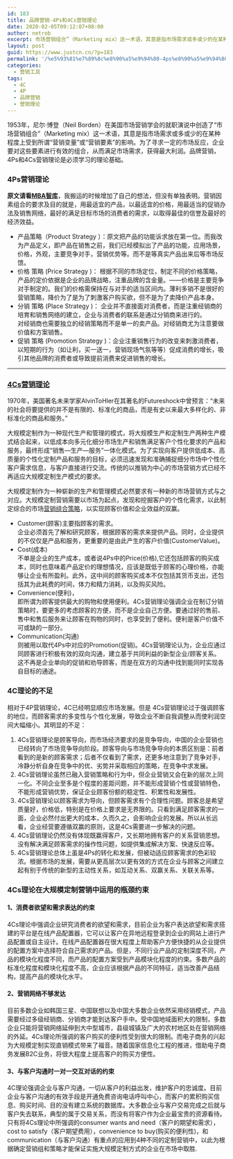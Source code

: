 ```yaml
---
id: 183
title: 品牌营销-4Ps和4Cs营销理论
date: 2020-02-05T09:12:07+08:00
author: netrob
excerpt: 市场营销组合”（Marketing mix）这一术语，其意是指市场需求或多或少的在某种程度上受到所谓“营销变量”或“营销要素”的影响。为了寻求一定的市场反应，企业要对这些要素进行有效的组合，从而满足市场需求，获得最大利润。品牌营销，4P和4C营销理论是必须学习的理论基础。
layout: post
guid: https://www.justcn.cn/?p=183
permalink: '/%e5%93%81%e7%89%8c%e8%90%a5%e9%94%80-4ps%e8%90%a5%e9%94%80%e7%90%86%e8%ae%ba/'
categories:
  - 营销工具
tags:
  - 4C
  - 4P
  - 品牌营销
  - 营销理论
---
```

1953年，尼尔·博登（Neil Borden）在美国市场营销学会的就职演说中创造了“市场营销组合”（Marketing mix）这一术语，其意是指市场需求或多或少的在某种程度上受到所谓“营销变量”或“营销要素”的影响。为了寻求一定的市场反应，企业要对这些要素进行有效的组合，从而满足市场需求，获得最大利润。品牌营销，4Ps和4Cs营销理论是必须学习的理论基础。

### 4Ps营销理论

**原文请看<a rel="noreferrer noopener" aria-label="MBA智库 (opens in a new tab)" href="https://wiki.mbalib.com/wiki/4P" target="_blank">MBA智库</a>**，我搬运的时候增加了自己的想法，但没有单独表明。营销因素组合的要求及目的就是，用最适宜的产品，以最适宜的价格，用最适当的促销办法及销售网络，最好的满足目标市场的消费者的需求，以取得最佳的信誉及最好的经济效益。

  * 产品策略（Product Strategy ）：原文把产品的功能诉求放在第一位。而我改为产品定义，即产品在销售之前，我们已经模拟出了产品的功能，应用场景，价格，外观，主要竞争对手，营销优势等。而不是等真实产品出来后等市场反馈。
  * 价格 策略 (Price Strategy )： 根据不同的市场定位，制定不同的价格策略，产品的定价依据是企业的品牌战略，注重品牌的含金量。——价格是主要竞争对手制定的。我们的价格需保持在与对手的适当区间内。薄利多销不是很好的营销策略，降价为了是为了刺激客户购买欲，但不是为了卖降价产品本身。
  * 分销 策略 (Place Strategy )： 企业并不直接面对消费者，而是注重经销商的培育和销售网络的建立，企业与消费者的联系是通过分销商来进行的。  
    对经销商也需要独立的经销策略而不是单一的卖产品。对经销商尤为注意要做价值和方案销售。
  * 促销 策略 (Promotion Strategy )：企业注重销售行为的改变来刺激消费者，以短期的行为（如让利，买一送一，营销现场气氛等等）促成消费的增长，吸引其他品牌的消费者或导致提前消费来促进销售的增长。

<hr class="wp-block-separator is-style-wide" />

### <a href="https://baike.baidu.com/item/4C%E8%90%A5%E9%94%80%E7%90%86%E8%AE%BA/5732117?fr=aladdin" target="_blank" rel="noreferrer noopener" aria-label="4Cs营销理论 (opens in a new tab)">4Cs营销理论</a>

1970年，美国著名未来学家AlvinToHler在其著名的Futureshock中曾预言：“未来的社会将要提供的并不是有限的、标准化的商品，而是有史以来最大多样化的、非标准化的商品和服务。”

大规模定制作为一种现代生产和管理的模式，将大规模生产和定制生产两种生产模式结合起来，以低成本向多元化细分市场生产和销售满足客户个性化要求的产品和服务，最终形成“销售—生产—服务”一体化模式。为了实现向客户提供低成本、高质量的个性化定制产品和服务的目标，必须迅速发现和准确捕捉细分市场中个性化客户需求信息，与客户直接进行交流。传统的以推销为中心的市场营销方式已经不再适应大规模定制生产模式的要求。

大规模定制作为一种崭新的生产和管理模式必然要求有一种新的市场营销方式与之对应。大规模定制营销需要以市场为起点，发现和挖掘客户的个性化需求，以此制定综合的市场<a rel="noreferrer noopener" target="_blank" href="https://baike.baidu.com/item/%E8%90%A5%E9%94%80%E7%BB%84%E5%90%88%E7%AD%96%E7%95%A5">营销组合策略</a>，以实现顾客价值和企业效益的双赢。 

  * Customer(顾客)主要指顾客的需求。  
    企业必须首先了解和研究顾客，根据顾客的需求来提供产品。同时，企业提供的不仅仅是产品和服务，更重要的是由此产生的客户价值(CustomerValue)。
  * Cost(成本)  
    不单是企业的生产成本，或者说4Ps中的Price(价格),它还包括顾客的购买成本，同时也意味着产品定价的理想情况，应该是既低于顾客的心理价格，亦能够让企业有所盈利。此外，这中间的顾客购买成本不仅包括其货币支出，还包括其为此耗费的时间，体力和精力消耗，以及购买风险。
  * Convenience(便利)，  
    即所谓为顾客提供最大的购物和使用便利。4Cs营销理论强调企业在制订分销策略时，要更多的考虑顾客的方便，而不是企业自己方便。要通过好的售前、售中和售后服务来让顾客在购物的同时，也享受到了便利。便利是客户价值不可或缺的一部分。
  * Communication(沟通)  
    则被用以取代4Ps中对应的Promotion(促销)。4Cs营销理论认为，企业应通过同顾客进行积极有效的双向沟通，建立基于共同利益的新型企业/顾客关系。这不再是企业单向的促销和劝导顾客，而是在双方的沟通中找到能同时实现各自目标的通途。

### 4C理论的不足

相对于4P营销理论，4C已经明显顺应市场发展。但是 4Cs营销理论过于强调顾客的地位，而顾客需求的多变性与个性化发展，导致企业不断自我调整从而使利润空间大幅缩小。其明显的不足：

  1. 4Cs营销理论是顾客导向，而市场经济要求的是竞争导向，中国的企业营销也已经转向了市场竞争导向阶段。顾客导向与市场竞争导向的本质区别是：前者看到的是新的顾客需求；后者不仅看到了需求，还更多地注意到了竞争对手，冷静分析自身在竞争中的优、劣势并采取相应的策略，在竞争中求发展。
  2. 4Cs营销理论虽然已融入营销策略和行为中，但企业营销又会在新的层次上同一化。不同企业至多是个程度的差距问题，并不能形成营销个性或营销特色，不能形成营销优势，保证企业顾客份额的稳定性、积累性和发展性。
  3. 4Cs营销理论以顾客需求为导向，但顾客需求有个合理性问题。顾客总是希望质量好，价格低，特别是在价格上要求是无界限的。只看到满足顾客需求的一面，企业必然付出更大的成本，久而久之，会影响企业的发展。所以从长远看，企业经营要遵循双赢的原则，这是4Cs需要进一步解决的问题。
  4. 4Cs营销理论仍然没有体现既赢得客户，又长期地拥有客户的关系营销思想。没有解决满足顾客需求的操作性问题，如提供集成解决方案、快速反应等。
  5. 4Cs营销理论总体上虽是4Ps的转化和发展，但被动适应顾客需求的色彩较浓。根据市场的发展，需要从更高层次以更有效的方式在企业与顾客之间建立起有别于传统的新型的主动性关系，如互动关系、双赢关系、关联关系等。

### 4Cs理论在大规模定制营销中运用的瓶颈约束

#### 1、消费者欲望和需求表达的约束

4Cs理论中强调企业研究消费者的欲望和需求，目前企业为客户表达欲望和需求搭建的平台是在线产品配置器，它可以让客户在异地远程登录到企业的网站上进行产品配置或自主设计。在线产品配置器在很大程度上帮助客户方便快捷的从企业提供的配置方案中选择符合自己需求的产品。但是，不同行业产品的定制深度不同，产品的模块化程度不同，而产品的配置方案受到产品模块化程度的约束。多数产品的标准化程度和模块化程度不高，企业应该根据产品的不同特征，适当改善产品结构，提高产品的模块化水平。

#### 2、营销网络不够发达

目前多数企业如韩国三星、中国联想以及中国大多数企业依然采用经销模式，产品需要经过多级经销商、分销商才能到达客户手中。受中国地域面积大的限制，多数企业只能将营销网络延伸到大中型城市，县级城镇及广大的农村地区处在营销网络的外延。4Cs理论所强调的客户购买的便利性受到很大的限制。而电子商务的兴起为大规模定制实现直销模式带来了福音。随着国家信息化工程的推进，借助电子商务发展B2C业务，将很大程度上提高客户的购买方便性。

#### 3、与客户沟通时一对一交互对话的约束

4C理论强调企业与客户沟通，一切从客户的利益出发，维护客户的忠诚度。目前企业与客户沟通的有效手段是开通免费咨询电话呼叫中心，而客户的累积购买信息、购买时间、目的没有建立系统的数据库。大多数企业与客户交易完成之后就与客户失去联系，典型的属于交易关系，而没有将客户作为企业最宝贵的资源看待。  
只有将4Cs理论中所强调的consumer wants and need（客户的期望和需求），cost to satisfy（客户期望费用），convenience to buy(购买的便利性)，和communication（与客户沟通）有重点的应用到4种不同的定制营销中，以此为根据确定营销组和策略才能保证实施大规模定制方式的企业在市场中取胜.